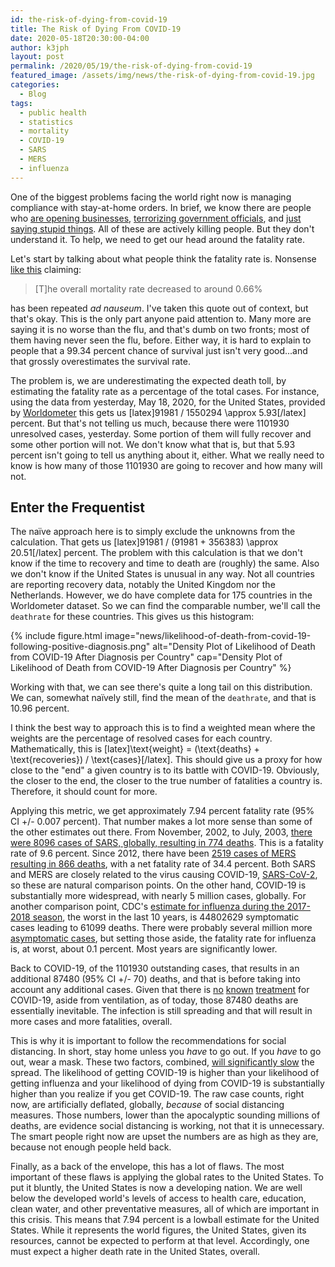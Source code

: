 ```yaml
---
id: the-risk-of-dying-from-covid-19
title: The Risk of Dying From COVID-19
date: 2020-05-18T20:30:00-04:00
author: k3jph
layout: post
permalink: /2020/05/19/the-risk-of-dying-from-covid-19
featured_image: /assets/img/news/the-risk-of-dying-from-covid-19.jpg
categories:
  - Blog
tags:
  - public health
  - statistics
  - mortality
  - COVID-19
  - SARS
  - MERS
  - influenza
---
```


One of the biggest problems facing the world right now is managing
compliance with stay-at-home orders.  In brief, we know there are
people who [are opening
businesses](https://www.cnn.com/2020/05/18/us/texas-governor-reopens-phase-two-covid-19/index.html),
[terrorizing government
officials](https://www.npr.org/2020/05/14/855918852/heavily-armed-protesters-gather-again-at-michigans-capitol-denouncing-home-order),
and [just saying stupid
things](https://twitter.com/realDonaldTrump/status/1262155040107704328).
All of these are actively killing people.  But they don't understand
it.  To help, we need to get our head around the fatality rate.

Let's start by talking about what people think the fatality rate
is.  Nonsense [like
this](https://www.livescience.com/is-coronavirus-deadly.html)
claiming:

> [T]he overall mortality rate decreased to around 0.66%

has been repeated _ad nauseum_.  I've taken this quote out of
context, but that's okay.  This is the only part anyone paid attention
to.  Many more are saying it is no worse than the flu, and that's
dumb on two fronts; most of them having never seen the flu, before.
Either way, it is hard to explain to people that a 99.34 percent chance
of survival just isn't very good...and that grossly overestimates
the survival rate.

The problem is, we are underestimating the expected death toll, by
estimating the fatality rate as a percentage of the total cases.
For instance, using the data from yesterday, May 18, 2020, for the
United States, provided by
[Worldometer](https://www.worldometers.info/coronavirus/) this gets
us [latex]91981 / 1550294 \approx 5.93[/latex] percent.  But
that's not telling us much, because there were 1101930 unresolved
cases, yesterday.  Some portion of them will fully recover and some
other portion will not.  We don't know what that is, but that 5.93
percent isn't going to tell us anything about it, either.  What we
really need to know is how many of those 1101930 are going to
recover and how many will not.

## Enter the Frequentist

The naïve approach here is to simply exclude the unknowns from the
calculation.  That gets us [latex]91981 / (91981 + 356383) \approx
20.51[/latex] percent.  The problem with this calculation
is that we don't know if the time to recovery and time to death are
(roughly) the same. Also we don't know if the United States is
unusual in any way.  Not all countries are reporting recovery data,
notably the United Kingdom nor the Netherlands.  However, we do
have complete data for 175 countries in the Worldometer dataset.
So we can find the comparable number, we'll call the `deathrate`
for these countries.  This gives us this histogram:

{% include figure.html image="news/likelihood-of-death-from-covid-19-following-positive-diagnosis.png"
   alt="Density Plot of Likelihood of Death from COVID-19 After Diagnosis per Country"
   cap="Density Plot of Likelihood of Death from COVID-19 After Diagnosis per Country" %}

Working with that, we can see there's quite a long tail on this
distribution.  We can, somewhat naïvely still, find the mean of the
`deathrate`, and that is 10.96 percent.

I think the best way to approach this is to find a weighted mean
where the weights are the percentage of resolved cases for
each country.  Mathematically, this is [latex]\text{weight} =
(\text{deaths} + \text{recoveries}) / \text{cases}[/latex].  This
should give us a proxy for how close to the "end" a given country
is to its battle with COVID-19.  Obviously, the closer to the end,
the closer to the true number of fatalities a country is.  Therefore,
it should count for more.

Applying this metric, we get approximately 7.94 percent fatality
rate (95% CI +/- 0.007 percent).  That number makes a lot more sense
than some of the other estimates out there.  From November, 2002,
to July, 2003, [there were 8096 cases of SARS, globally, resulting
in 774 deaths](https://www.who.int/csr/sars/country/table2004_04_21/en/).
This is a fatality rate of 9.6 percent.  Since 2012, there have
been [2519 cases of MERS resulting in 866
deaths](https://applications.emro.who.int/docs/EMCSR254E.pdf?ua=1), with
a net fatality rate of 34.4 percent.  Both SARS and MERS are closely
related to the virus causing COVID-19,
[SARS-CoV-2](https://www.who.int/emergencies/diseases/novel-coronavirus-2019/technical-guidance/naming-the-coronavirus-disease-(covid-2019)-and-the-virus-that-causes-it),
so these are natural comparison points.  On the other hand, COVID-19
is substantially more widespread, with nearly 5 million cases,
globally.  For another comparison point, CDC's [estimate for influenza
during the 2017-2018
season](https://www.cdc.gov/flu/about/burden/2017-2018.htm), the
worst in the last 10 years, is 44802629 symptomatic cases leading
to 61099 deaths. There were probably several million more [asymptomatic
cases](https://www.ncbi.nlm.nih.gov/pmc/articles/PMC4586318/), but
setting those aside, the fatality rate for influenza is, at worst,
about 0.1 percent.  Most years are significantly lower.

Back to COVID-19, of the 1101930 outstanding cases, that results
in an additional 87480 (95% CI +/- 70) deaths, and that is before
taking into account any additional cases.  Given that there is
[no](https://www.bmj.com/content/369/bmj.m1432/)
[known](https://www.medrxiv.org/content/medrxiv/early/2020/04/23/2020.04.16.20065920.full.pdf)
[treatment](https://www.sciencedirect.com/science/article/pii/S0883944120303907)
for COVID-19, aside from ventilation, as of today, those 87480
deaths are essentially inevitable.  The infection is still spreading
and that will result in more cases and more fatalities, overall.

This is why it is important to follow the recommendations for social distancing.  In short, stay home unless you _have_ to go out.  If you _have_ to go out, wear a mask.  These two factors, combined, [will significantly slow](/2020/03/14/why-social-distancing-works/) the spread.  The likelihood of getting COVID-19 is higher than your likelihood of getting influenza and your likelihood of dying from COVID-19 is substantially higher than you realize if you get COVID-19.  The raw case counts, right now, are artificially deflated, globally, _because_ of social distancing measures.  Those numbers, lower than the apocalyptic sounding millions of deaths, are evidence social distancing is working, not that it is unnecessary.  The smart people right now are upset the numbers are as high as they are, because not enough people held back.

Finally, as a back of the envelope, this has a lot of flaws.  The
most important of these flaws is applying the global rates to the
United States.  To put it bluntly, the United States is now a
developing nation.  We are well below the developed world's levels
of access to health care, education, clean water, and other preventative
measures, all of which are important in this crisis.  This means
that 7.94 percent is a lowball estimate for the United States.
While it represents the world figures, the United States, given its
resources, cannot be expected to perform at that level.  Accordingly,
one must expect a higher death rate in the United States, overall.
